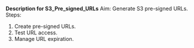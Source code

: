 **Description for S3_Pre_signed_URLs**
Aim: Generate S3 pre-signed URLs.
Steps:
1. Create pre-signed URLs.
2. Test URL access.
3. Manage URL expiration.
